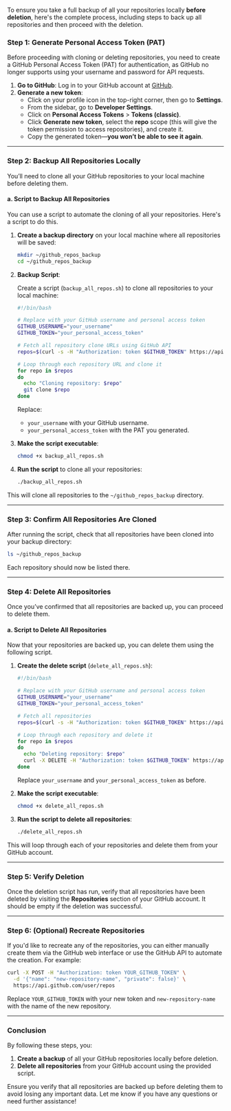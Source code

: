 To ensure you take a full backup of all your repositories locally **before deletion**, here's the complete process, including steps to back up all repositories and then proceed with the deletion.

### Step 1: **Generate Personal Access Token (PAT)**

Before proceeding with cloning or deleting repositories, you need to create a GitHub Personal Access Token (PAT) for authentication, as GitHub no longer supports using your username and password for API requests.

1. **Go to GitHub**: Log in to your GitHub account at [GitHub](https://github.com).
2. **Generate a new token**:
   - Click on your profile icon in the top-right corner, then go to **Settings**.
   - From the sidebar, go to **Developer Settings**.
   - Click on **Personal Access Tokens** > **Tokens (classic)**.
   - Click **Generate new token**, select the **repo** scope (this will give the token permission to access repositories), and create it.
   - Copy the generated token—**you won’t be able to see it again**.

---

### Step 2: **Backup All Repositories Locally**

You’ll need to clone all your GitHub repositories to your local machine before deleting them.

#### a. **Script to Backup All Repositories**

You can use a script to automate the cloning of all your repositories. Here's a script to do this.

1. **Create a backup directory** on your local machine where all repositories will be saved:

   ```bash
   mkdir ~/github_repos_backup
   cd ~/github_repos_backup
   ```

2. **Backup Script**:

   Create a script (`backup_all_repos.sh`) to clone all repositories to your local machine:

   ```bash
   #!/bin/bash

   # Replace with your GitHub username and personal access token
   GITHUB_USERNAME="your_username"
   GITHUB_TOKEN="your_personal_access_token"

   # Fetch all repository clone URLs using GitHub API
   repos=$(curl -s -H "Authorization: token $GITHUB_TOKEN" https://api.github.com/users/$GITHUB_USERNAME/repos?per_page=100 | jq -r '.[].clone_url')

   # Loop through each repository URL and clone it
   for repo in $repos
   do
     echo "Cloning repository: $repo"
     git clone $repo
   done
   ```

   Replace:
   - `your_username` with your GitHub username.
   - `your_personal_access_token` with the PAT you generated.

3. **Make the script executable**:

   ```bash
   chmod +x backup_all_repos.sh
   ```

4. **Run the script** to clone all your repositories:

   ```bash
   ./backup_all_repos.sh
   ```

This will clone all repositories to the `~/github_repos_backup` directory.

---

### Step 3: **Confirm All Repositories Are Cloned**

After running the script, check that all repositories have been cloned into your backup directory:

```bash
ls ~/github_repos_backup
```

Each repository should now be listed there.

---

### Step 4: **Delete All Repositories**

Once you’ve confirmed that all repositories are backed up, you can proceed to delete them.

#### a. **Script to Delete All Repositories**

Now that your repositories are backed up, you can delete them using the following script.

1. **Create the delete script** (`delete_all_repos.sh`):

   ```bash
   #!/bin/bash

   # Replace with your GitHub username and personal access token
   GITHUB_USERNAME="your_username"
   GITHUB_TOKEN="your_personal_access_token"

   # Fetch all repositories
   repos=$(curl -s -H "Authorization: token $GITHUB_TOKEN" https://api.github.com/users/$GITHUB_USERNAME/repos?per_page=100 | jq -r '.[].name')

   # Loop through each repository and delete it
   for repo in $repos
   do
     echo "Deleting repository: $repo"
     curl -X DELETE -H "Authorization: token $GITHUB_TOKEN" https://api.github.com/repos/$GITHUB_USERNAME/$repo
   done
   ```

   Replace `your_username` and `your_personal_access_token` as before.

2. **Make the script executable**:

   ```bash
   chmod +x delete_all_repos.sh
   ```

3. **Run the script to delete all repositories**:

   ```bash
   ./delete_all_repos.sh
   ```

This will loop through each of your repositories and delete them from your GitHub account.

---

### Step 5: **Verify Deletion**

Once the deletion script has run, verify that all repositories have been deleted by visiting the **Repositories** section of your GitHub account. It should be empty if the deletion was successful.

---

### Step 6: **(Optional) Recreate Repositories**

If you'd like to recreate any of the repositories, you can either manually create them via the GitHub web interface or use the GitHub API to automate the creation. For example:

```bash
curl -X POST -H "Authorization: token YOUR_GITHUB_TOKEN" \
  -d '{"name": "new-repository-name", "private": false}' \
  https://api.github.com/user/repos
```

Replace `YOUR_GITHUB_TOKEN` with your new token and `new-repository-name` with the name of the new repository.

---

### Conclusion

By following these steps, you:
1. **Create a backup** of all your GitHub repositories locally before deletion.
2. **Delete all repositories** from your GitHub account using the provided script.

Ensure you verify that all repositories are backed up before deleting them to avoid losing any important data. Let me know if you have any questions or need further assistance!
